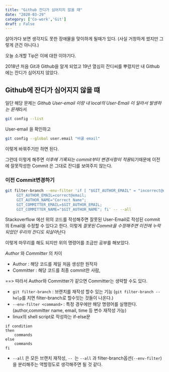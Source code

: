 ```yaml
---
title: "Github 잔디가 심어지지 않을 때"
date: "2020-03-29"
category: ['Co-work','Git']
draft : False
---
```


살아가다 보면 생각지도 못한 장애물을 맞이하게 될때가 있다.
(사실 거창하게 썼지만 그렇게 큰건 아니다.)

오늘 소개할 Tip은 이에 대한 이야기다.

2018년 처음 Git과 Github을 알게 되었고 19년 열심히 잔디씨를 뿌렸지만
내 Github에는 잔디가 심어지지 않았다.


## Github에 잔디가 심어지지 않을 떄

일단 해당 문제는 *Github User-email 이랑 내 local의 User-Email 이 달라서 발생하는 문제*라서

```bash
git config --list 
```

User-email 을 확인하고 

```bash
git config --global user.email "바꿀 email"
```
이렇게 바꿔주기만 하면 된다. 

그런데 이렇게 해주면 *이후에 기록되는 commit부터 변경사항이 적용*되기때문에
이전에 잘못작성한 Commit 은 그대로 잔디를 보여주지 않는다.


### 이전 Commit변경하기

```bash
git filter-branch --env-filter 'if [ "$GIT_AUTHOR_EMAIL" = "incorrect@email" ]; then
     GIT_AUTHOR_EMAIL=correct@email;
     GIT_AUTHOR_NAME="Correct Name";
     GIT_COMMITTER_EMAIL=$GIT_AUTHOR_EMAIL;
     GIT_COMMITTER_NAME="$GIT_AUTHOR_NAME"; fi' -- --all
```

Stackoverflow 에선 위의 코드를 작성해주면 잘못된 User-Email로 작성된 commit 의 Email을 수정할 수 있다고 한다.
이렇게 *잘못된 Commit을 수정해주면 이전에 누락되었던 우리의 잔디도 되살아*난다


이렇게 마무리를 해도 되지만
위의 명령어를 조금만 공부를 해보았다.

*Author* 와 *Committer* 의 차이
- Author : 해당 코드를 제일 처음 생성한 원작자
- Committer : 해당 코드를 최종 commit한 사람,

==> 따라서 Author와 Committer가 같으면 Committer는 생략할 수도 있다.

* `git filter-branch`  : 브랜치를 재작성 할수 있는 기능 (`git filter-branch --help`를 치면 filter-branch로 할수잇는 것들이 나온다.)
* `--env-filter <command>` : 특정 경우에만 해당 명령어를 실행한다. (author,committer name, email, time 등 변수 재작성 가능) 
* linux의 shell script로 작성하는 if-else문
```shell
if condition
then
    commands
else
    commands
fi
```

* `--all` 은 모든 브랜치 재작성, `-- `는 `--all` 과 filter-branch옵션(`--env-filter`)을 분리해주는 역할정도로 생각해주면 될 것 같다.



